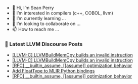 - 👋 Hi, I’m Sean Perry
- 👀 I’m interested in compilers (c++, COBOL, llvm)
- 🌱 I’m currently learning ...
- 💞️ I’m looking to collaborate on ...
- 📫 How to reach me ...

<!---
s66perry/s66perry is a ✨ special ✨ repository because its `README.md` (this file) appears on your GitHub profile.
You can click the Preview link to take a look at your changes.
--->
### 📕 Latest LLVM Discourse Posts

<!-- DISCOURSE-LLVM:START -->
- [[LLVM-C] LLVMBuildMemCpy builds an invalid instruction](https://discourse.llvm.org/t/llvm-c-llvmbuildmemcpy-builds-an-invalid-instruction/76964#post_5)
- [[LLVM-C] LLVMBuildMemCpy builds an invalid instruction](https://discourse.llvm.org/t/llvm-c-llvmbuildmemcpy-builds-an-invalid-instruction/76964#post_4)
- [[RFC] __builtin_assume, [[assume]] optimization behavior](https://discourse.llvm.org/t/rfc-builtin-assume-assume-optimization-behavior/76943#post_20)
- [Add FloatType to MLIR Python bindings](https://discourse.llvm.org/t/add-floattype-to-mlir-python-bindings/76959#post_7)
- [[RFC] __builtin_assume, [[assume]] optimization behavior](https://discourse.llvm.org/t/rfc-builtin-assume-assume-optimization-behavior/76943#post_19)
<!-- DISCOURSE-LLVM:END -->
